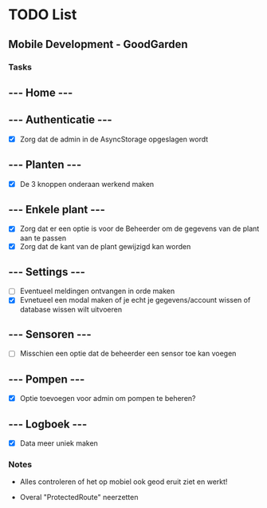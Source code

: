 # TODO List

## Mobile Development - GoodGarden

### Tasks

## --- Home ---


## --- Authenticatie ---

- [x] Zorg dat de admin in de AsyncStorage opgeslagen wordt

## --- Planten ---

- [x] De 3 knoppen onderaan werkend maken

## --- Enkele plant ---

- [x] Zorg dat er een optie is voor de Beheerder om de gegevens van de plant aan te passen
- [x] Zorg dat de kant van de plant gewijzigd kan worden

## --- Settings ---

- [ ] Eventueel meldingen ontvangen in orde maken
- [x] Evnetueel een modal maken of je echt je gegevens/account wissen of database wissen wilt uitvoeren

## --- Sensoren ---

- [ ] Misschien een optie dat de beheerder een sensor toe kan voegen

## --- Pompen ---

- [x] Optie toevoegen voor admin om pompen te beheren?

## --- Logboek ---

- [x] Data meer uniek maken

### Notes

- Alles controleren of het op mobiel ook geod eruit ziet en werkt!

- Overal "ProtectedRoute" neerzetten